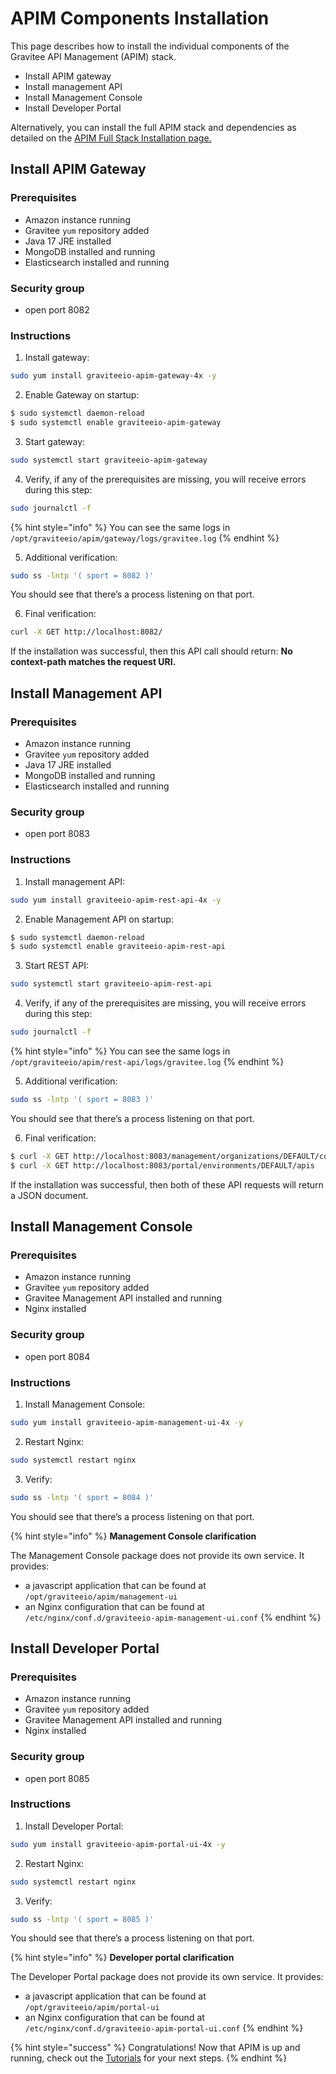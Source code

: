 # APIM Components Installation

This page describes how to install the individual components of the Gravitee API Management (APIM) stack.

* Install APIM gateway
* Install management API
* Install Management Console
* Install Developer Portal

Alternatively, you can install the full APIM stack and dependencies as detailed on the [APIM Full Stack Installation page.](gravitee-components/)

## Install APIM Gateway

### Prerequisites

* Amazon instance running
* Gravitee `yum` repository added
* Java 17 JRE installed
* MongoDB installed and running
* Elasticsearch installed and running

### Security group

* open port 8082

### Instructions

1. Install gateway:

```sh
sudo yum install graviteeio-apim-gateway-4x -y
```

2. Enable Gateway on startup:

```sh
$ sudo systemctl daemon-reload
$ sudo systemctl enable graviteeio-apim-gateway
```

3. Start gateway:

```sh
sudo systemctl start graviteeio-apim-gateway
```

4. Verify, if any of the prerequisites are missing, you will receive errors during this step:

```sh
sudo journalctl -f
```

{% hint style="info" %}
You can see the same logs in `/opt/graviteeio/apim/gateway/logs/gravitee.log`
{% endhint %}

5. Additional verification:

```sh
sudo ss -lntp '( sport = 8082 )'
```

You should see that there’s a process listening on that port.

6. Final verification:

```sh
curl -X GET http://localhost:8082/
```

If the installation was successful, then this API call should return: **No context-path matches the request URI.**

## Install Management API

### Prerequisites

* Amazon instance running
* Gravitee `yum` repository added
* Java 17 JRE installed
* MongoDB installed and running
* Elasticsearch installed and running

### Security group

* open port 8083

### Instructions

1. Install management API:

```sh
sudo yum install graviteeio-apim-rest-api-4x -y
```

2. Enable Management API on startup:

```sh
$ sudo systemctl daemon-reload
$ sudo systemctl enable graviteeio-apim-rest-api
```

3. Start REST API:

```sh
sudo systemctl start graviteeio-apim-rest-api
```

4. Verify, if any of the prerequisites are missing, you will receive errors during this step:

```sh
sudo journalctl -f
```

{% hint style="info" %}
You can see the same logs in `/opt/graviteeio/apim/rest-api/logs/gravitee.log`
{% endhint %}

5. Additional verification:

```sh
sudo ss -lntp '( sport = 8083 )'
```

You should see that there’s a process listening on that port.

6. Final verification:

```sh
$ curl -X GET http://localhost:8083/management/organizations/DEFAULT/console
$ curl -X GET http://localhost:8083/portal/environments/DEFAULT/apis
```

If the installation was successful, then both of these API requests will return a JSON document.

## Install Management Console

### Prerequisites

* Amazon instance running
* Gravitee `yum` repository added
* Gravitee Management API installed and running
* Nginx installed

### Security group

* open port 8084

### Instructions

1. Install Management Console:

```sh
sudo yum install graviteeio-apim-management-ui-4x -y
```

2. Restart Nginx:

```sh
sudo systemctl restart nginx
```

3. Verify:

```sh
sudo ss -lntp '( sport = 8084 )'
```

You should see that there’s a process listening on that port.

{% hint style="info" %}
**Management Console clarification**

The Management Console package does not provide its own service. It provides:

* a javascript application that can be found at `/opt/graviteeio/apim/management-ui`
* an Nginx configuration that can be found at `/etc/nginx/conf.d/graviteeio-apim-management-ui.conf`
{% endhint %}

## Install Developer Portal

### Prerequisites

* Amazon instance running
* Gravitee `yum` repository added
* Gravitee Management API installed and running
* Nginx installed

### Security group

* open port 8085

### Instructions

1. Install Developer Portal:

```sh
sudo yum install graviteeio-apim-portal-ui-4x -y
```

2. Restart Nginx:

```sh
sudo systemctl restart nginx
```

3. Verify:

```sh
sudo ss -lntp '( sport = 8085 )'
```

You should see that there’s a process listening on that port.

{% hint style="info" %}
**Developer portal clarification**

The Developer Portal package does not provide its own service. It provides:

* a javascript application that can be found at `/opt/graviteeio/apim/portal-ui`
* an Nginx configuration that can be found at `/etc/nginx/conf.d/graviteeio-apim-portal-ui.conf`
{% endhint %}

{% hint style="success" %}
Congratulations! Now that APIM is up and running, check out the [Tutorials](../../tutorials/) for your next steps.
{% endhint %}
